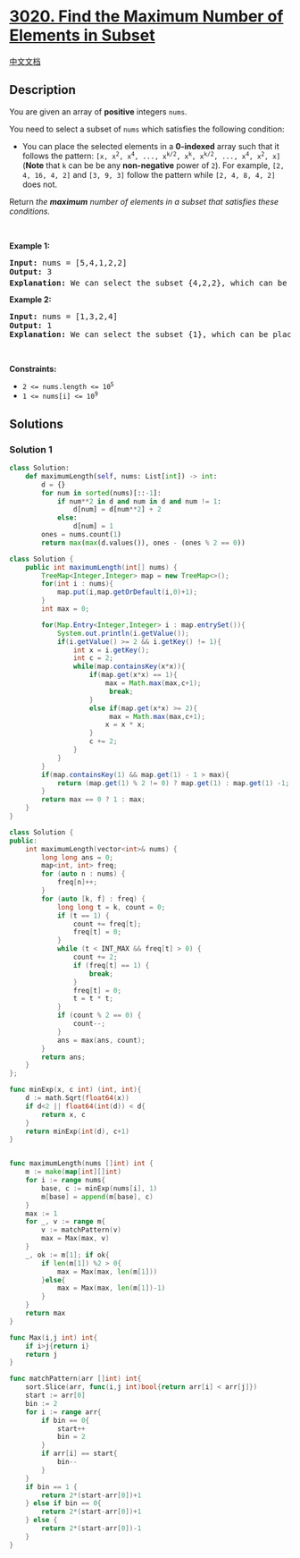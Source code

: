# [3020. Find the Maximum Number of Elements in Subset](https://leetcode.com/problems/find-the-maximum-number-of-elements-in-subset)

[中文文档](/solution/3000-3099/3020.Find%20the%20Maximum%20Number%20of%20Elements%20in%20Subset/README.md)

## Description

<p>You are given an array of <strong>positive</strong> integers <code>nums</code>.</p>

<p>You need to select a <span data-keyword="subset">subset</span> of <code>nums</code> which satisfies the following condition:</p>

<ul>
	<li>You can place the selected elements in a <strong>0-indexed</strong> array such that it follows the pattern: <code>[x, x<sup>2</sup>, x<sup>4</sup>, ..., x<sup>k/2</sup>, x<sup>k</sup>, x<sup>k/2</sup>, ..., x<sup>4</sup>, x<sup>2</sup>, x]</code> (<strong>Note</strong> that <code>k</code> can be be any <strong>non-negative</strong> power of <code>2</code>). For example, <code>[2, 4, 16, 4, 2]</code> and <code>[3, 9, 3]</code> follow the pattern while <code>[2, 4, 8, 4, 2]</code> does not.</li>
</ul>

<p>Return <em>the <strong>maximum</strong> number of elements in a subset that satisfies these conditions.</em></p>

<p>&nbsp;</p>
<p><strong class="example">Example 1:</strong></p>

<pre>
<strong>Input:</strong> nums = [5,4,1,2,2]
<strong>Output:</strong> 3
<strong>Explanation:</strong> We can select the subset {4,2,2}, which can be placed in the array as [2,4,2] which follows the pattern and 2<sup>2</sup> == 4. Hence the answer is 3.
</pre>

<p><strong class="example">Example 2:</strong></p>

<pre>
<strong>Input:</strong> nums = [1,3,2,4]
<strong>Output:</strong> 1
<strong>Explanation:</strong> We can select the subset {1}, which can be placed in the array as [1] which follows the pattern. Hence the answer is 1. Note that we could have also selected the subsets {2}, {4}, or {3}, there may be multiple subsets which provide the same answer. 
</pre>

<p>&nbsp;</p>
<p><strong>Constraints:</strong></p>

<ul>
	<li><code>2 &lt;= nums.length &lt;= 10<sup>5</sup></code></li>
	<li><code>1 &lt;= nums[i] &lt;= 10<sup>9</sup></code></li>
</ul>

## Solutions

### Solution 1

<!-- tabs:start -->

```python
class Solution:
    def maximumLength(self, nums: List[int]) -> int:
        d = {}
        for num in sorted(nums)[::-1]:
            if num**2 in d and num in d and num != 1:
                d[num] = d[num**2] + 2
            else:
                d[num] = 1
        ones = nums.count(1)
        return max(max(d.values()), ones - (ones % 2 == 0))

```

```java
class Solution {
    public int maximumLength(int[] nums) {
        TreeMap<Integer,Integer> map = new TreeMap<>();
        for(int i : nums){
            map.put(i,map.getOrDefault(i,0)+1);
        }
        int max = 0;

        for(Map.Entry<Integer,Integer> i : map.entrySet()){
            System.out.println(i.getValue());
            if(i.getValue() >= 2 && i.getKey() != 1){
                int x = i.getKey();
                int c = 2;
                while(map.containsKey(x*x)){
                    if(map.get(x*x) == 1){
                        max = Math.max(max,c+1);
                         break;
                    }
                    else if(map.get(x*x) >= 2){
                         max = Math.max(max,c+1);
                        x = x * x;
                    }
                    c += 2;
                }
            }
        }
        if(map.containsKey(1) && map.get(1) - 1 > max){
            return (map.get(1) % 2 != 0) ? map.get(1) : map.get(1) -1;
        }
        return max == 0 ? 1 : max;
    }
}
```

```cpp
class Solution {
public:
    int maximumLength(vector<int>& nums) {
        long long ans = 0;
        map<int, int> freq;
        for (auto n : nums) {
            freq[n]++;
        }
        for (auto [k, f] : freq) {
            long long t = k, count = 0;
            if (t == 1) {
                count += freq[t];
                freq[t] = 0;
            }
            while (t < INT_MAX && freq[t] > 0) {
                count += 2;
                if (freq[t] == 1) {
                    break;
                }
                freq[t] = 0;
                t = t * t;
            }
            if (count % 2 == 0) {
                count--;
            }
            ans = max(ans, count);
        }
        return ans;
    }
};
```

```go
func minExp(x, c int) (int, int){
    d := math.Sqrt(float64(x))
    if d<2 || float64(int(d)) < d{
        return x, c
    }
    return minExp(int(d), c+1)
}


func maximumLength(nums []int) int {
    m := make(map[int][]int)
    for i := range nums{
        base, c := minExp(nums[i], 1)
        m[base] = append(m[base], c)
    }
    max := 1
    for _, v := range m{
        v := matchPattern(v)
        max = Max(max, v)
    }
    _, ok := m[1]; if ok{
        if len(m[1]) %2 > 0{
            max = Max(max, len(m[1]))
        }else{
            max = Max(max, len(m[1])-1)
        }
    }
    return max
}

func Max(i,j int) int{
    if i>j{return i}
    return j
}

func matchPattern(arr []int) int{
    sort.Slice(arr, func(i,j int)bool{return arr[i] < arr[j]})
    start := arr[0]
    bin := 2
    for i := range arr{
        if bin == 0{
            start++
            bin = 2
        }
        if arr[i] == start{
            bin--
        }
    }
    if bin == 1 {
        return 2*(start-arr[0])+1
    } else if bin == 0{
        return 2*(start-arr[0])+1
    } else {
        return 2*(start-arr[0])-1
    }
}
```

<!-- tabs:end -->

<!-- end -->
